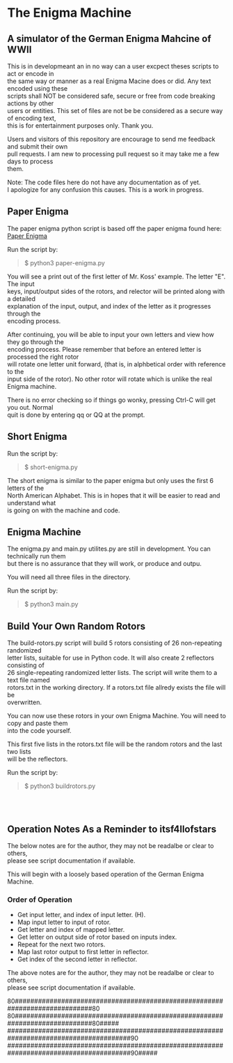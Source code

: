 # The Enigma Machine

## A simulator of the German Enigma Mahcine of WWII

This is in developmeant an in no way can a user excpect theses scripts to act or encode in<br>
the same way or manner as a real Enigma Macine does or did. Any text encoded using these<br>
scripts shall NOT be considered safe, secure or free from code breaking actions by other<br>
users or entities. This set of files are not be be considered as a secure way of encoding text,<br>
this is for entertainment purposes only. Thank you.<br>

Users and visitors of this repository are encourage to send me feedback and submit their own<br>
pull requests. I am new to processing pull request so it may take me a few days to process<br>
them.

Note: The code files here do not have any documentation as of yet.<br>
I apologize for any confusion this causes. This is a work in progress.

## Paper Enigma

The paper enigma python script is based off the paper enigma found here:
[Paper Enigma](https://mckoss.com/posts/paper-enigma/)

Run the script by:

> $ python3 paper-enigma.py

You will see a print out of the first letter of Mr. Koss' example. The letter "E". The input<br>
keys, input/output sides of the rotors, and relector will be printed along with a detailed<br>
explanation of the input, output, and index of the letter as it progresses through the<br>
encoding process.<br>

After continuing, you will be able to input your own letters and view how they go through the<br>
encoding process. Please remember that before an entered letter is processed the right rotor<br>
will rotate one letter unit forward, (that is, in alphbetical order with reference to the<br>
input side of the rotor). No other rotor will rotate which is unlike the real Enigma machine.<br>

There is no error checking so if things go wonky, pressing Ctrl-C will get you out. Normal<br>
quit is done by entering qq or QQ at the prompt.<br>

## Short Enigma

Run the script by:

> $ short-enigma.py

The short enigma is similar to the paper enigma but only uses the first 6 letters of the<br>
North American Alphabet. This is in hopes that it will be easier to read and understand what<br>
is going on with the machine and code.<br>

## Enigma Machine

The enigma.py and main.py utilites.py are still in development. You can technically run them<br>
but there is no assurance that they will work, or produce and outpu.<br>

You will need all three files in the directory.

Run the script by:

> $ python3 main.py

## Build Your Own Random Rotors

The build-rotors.py script will build 5 rotors consisting of 26 non-repeating randomized<br>
letter lists, suitable for use in Python code. It will also create 2 reflectors consisting of<br>
26 single-repeating randomized letter lists. The script will write them to a text file named<br>
rotors.txt in the working directory. If a rotors.txt file allredy exists the file will be<br>
overwritten.<br>

You can now use these rotors in your own Enigma Machine. You will need to copy and paste them<br>
into the code yourself.<br>

This first five lists in the rotors.txt file will be the random rotors and the last two lists<br>
will be the reflectors.<br>

Run the script by:

> $ python3 buildrotors.py

<br><br>
## Operation Notes As a Reminder to itsf4llofstars

The below notes are for the author, they may not be readalbe or clear to others,<br>
please see script documentation if available.<br>

This will begin with a loosely based operation of the German Enigma Machine.<br>

### Order of Operation

+ Get input letter, and index of input letter. (H).
+ Map input letter to input of rotor.
+ Get letter and index of mapped letter.
+ Get letter on output side of rotor based on inputs index.
+ Repeat for the next two rotors.
+ Map last rotor output to first letter in reflector.
+ Get index of the second letter in reflector.

The above notes are for the author, they may not be readalbe or clear to others,<br>
please see script documentation if available.<br>

80############################################################################80
80############################################################################80#####
########################################################################################90
########################################################################################90#####
